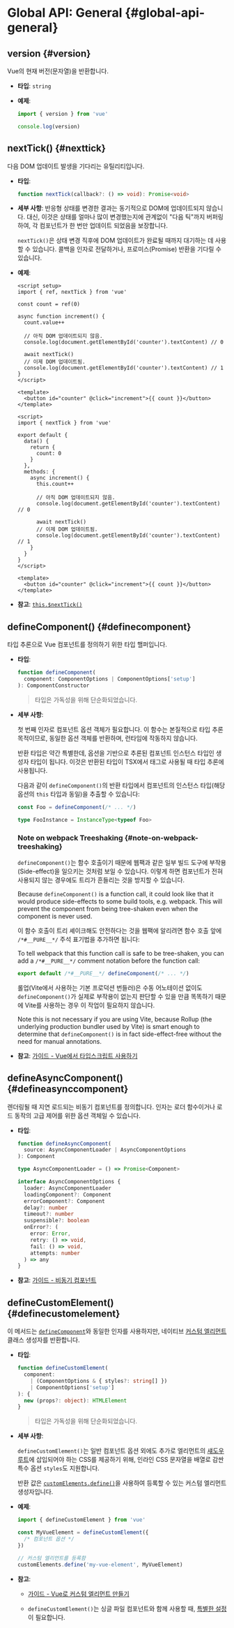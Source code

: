 <script setup>
import CustomPreferenceSwitch from './CustomPreferenceSwitch.vue'
</script>

# Global API: General {#global-api-general}

## version {#version}

Vue의 현재 버전(문자열)을 반환합니다.

- **타입**: `string`

- **예제**:

  ```js
  import { version } from 'vue'

  console.log(version)
  ```

## nextTick() {#nexttick}

다음 DOM 업데이트 발생을 기다리는 유틸리티입니다.

- **타입**:

  ```ts
  function nextTick(callback?: () => void): Promise<void>
  ```

- **세부 사항**:
  반응형 상태를 변경한 결과는 동기적으로 DOM에 업데이트되지 않습니다.
  대신, 이것은 상태를 얼마나 많이 변경했는지에 관계없이 "다음 틱"까지 버퍼링하여, 각 컴포넌트가 한 번만 업데이트 되었음을 보장합니다.

  `nextTick()`은 상태 변경 직후에 DOM 업데이트가 완료될 때까지 대기하는 데 사용할 수 있습니다.
  콜백을 인자로 전달하거나, 프로미스(Promise) 반환을 기다릴 수 있습니다.

- **예제**:

  <CustomPreferenceSwitch />

  <div class="composition-api">

  ```vue
  <script setup>
  import { ref, nextTick } from 'vue'

  const count = ref(0)

  async function increment() {
    count.value++

    // 아직 DOM 업데이트되지 않음.
    console.log(document.getElementById('counter').textContent) // 0

    await nextTick()
    // 이제 DOM 업데이트됨.
    console.log(document.getElementById('counter').textContent) // 1
  }
  </script>

  <template>
    <button id="counter" @click="increment">{{ count }}</button>
  </template>
  ```

  </div>
  <div class="options-api">

  ```vue
  <script>
  import { nextTick } from 'vue'

  export default {
    data() {
      return {
        count: 0
      }
    },
    methods: {
      async increment() {
        this.count++

        // 아직 DOM 업데이트되지 않음.
        console.log(document.getElementById('counter').textContent) // 0

        await nextTick()
        // 이제 DOM 업데이트됨.
        console.log(document.getElementById('counter').textContent) // 1
      }
    }
  }
  </script>

  <template>
    <button id="counter" @click="increment">{{ count }}</button>
  </template>
  ```

  </div>

- **참고**: [`this.$nextTick()`](/api/component-instance.html#nexttick)

## defineComponent() {#definecomponent}

타입 추론으로 Vue 컴포넌트를 정의하기 위한 타입 핼퍼입니다.

- **타입**:

  ```ts
  function defineComponent(
    component: ComponentOptions | ComponentOptions['setup']
  ): ComponentConstructor
  ```

  > 타입은 가독성을 위해 단순화되었습니다.

- **세부 사항**:

  첫 번째 인자로 컴포넌트 옵션 객체가 필요합니다.
  이 함수는 본질적으로 타입 추론 목적이므로, 동일한 옵션 객체를 반환하며, 런타임에 작동하지 않습니다.

  반환 타입은 약간 특별한데, 옵션을 기반으로 추론된 컴포넌트 인스턴스 타입인 생성자 타입이 됩니다.
  이것은 반환된 타입이 TSX에서 태그로 사용될 때 타입 추론에 사용됩니다.

  다음과 같이 `defineComponent()`의 반환 타입에서 컴포넌트의 인스턴스 타입(해당 옵션의 `this` 타입과 동일)을 추출할 수 있습니다:

  ```ts
  const Foo = defineComponent(/* ... */)

  type FooInstance = InstanceType<typeof Foo>
  ```

  ### Note on webpack Treeshaking {#note-on-webpack-treeshaking}

  `defineComponent()`는 함수 호출이기 때문에 웹팩과 같은 일부 빌드 도구에 부작용(Side-effect)을 일으키는 것처럼 보일 수 있습니다. 이렇게 하면 컴포넌트가 전혀 사용되지 않는 경우에도 트리가 흔들리는 것을 방지할 수 있습니다.

  Because `defineComponent()` is a function call, it could look like that it would produce side-effects to some build tools, e.g. webpack. This will prevent the component from being tree-shaken even when the component is never used.

  이 함수 호출이 트리 셰이크해도 안전하다는 것을 웹팩에 알리려면 함수 호출 앞에 `/*#__PURE__*/` 주석 표기법을 추가하면 됩니다:

  To tell webpack that this function call is safe to be tree-shaken, you can add a `/*#__PURE__*/` comment notation before the function call:

  ```js
  export default /*#__PURE__*/ defineComponent(/* ... */)
  ```

  롤업(Vite에서 사용하는 기본 프로덕션 번들러)은 수동 어노테이션 없이도 `defineComponent()`가 실제로 부작용이 없는지 판단할 수 있을 만큼 똑똑하기 때문에 Vite를 사용하는 경우 이 작업이 필요하지 않습니다.

  Note this is not necessary if you are using Vite, because Rollup (the underlying production bundler used by Vite) is smart enough to determine that `defineComponent()` is in fact side-effect-free without the need for manual annotations.

- **참고**: [가이드 - Vue에서 타입스크립트 사용하기](/guide/typescript/overview.html#general-usage-notes)

## defineAsyncComponent() {#defineasynccomponent}

렌더링될 때 지연 로드되는 비동기 컴포넌트를 정의합니다.
인자는 로더 함수이거나 로드 동작의 고급 제어를 위한 옵션 객체일 수 있습니다.

- **타입**:

  ```ts
  function defineAsyncComponent(
    source: AsyncComponentLoader | AsyncComponentOptions
  ): Component

  type AsyncComponentLoader = () => Promise<Component>

  interface AsyncComponentOptions {
    loader: AsyncComponentLoader
    loadingComponent?: Component
    errorComponent?: Component
    delay?: number
    timeout?: number
    suspensible?: boolean
    onError?: (
      error: Error,
      retry: () => void,
      fail: () => void,
      attempts: number
    ) => any
  }
  ```

- **참고**: [가이드 - 비동기 컴포넌트](/guide/components/async.html)

## defineCustomElement() {#definecustomelement}

이 메서드는 [`defineComponent`](#definecomponent)와 동일한 인자를 사용하지만,
네이티브 [커스텀 엘리먼트](https://developer.mozilla.org/en-US/docs/Web/Web_Components/Using_custom_elements) 클래스 생성자를 반환합니다.

- **타입**:

  ```ts
  function defineCustomElement(
    component:
      | (ComponentOptions & { styles?: string[] })
      | ComponentOptions['setup']
  ): {
    new (props?: object): HTMLElement
  }
  ```

  > 타입은 가독성을 위해 단순화되었습니다.

- **세부 사항**:

  `defineCustomElement()`는 일반 컴포넌트 옵션 외에도 추가로 엘리먼트의 [섀도우 루트](https://developer.mozilla.org/en-US/docs/Web/API/ShadowRoot)에 삽입되어야 하는 CSS를 제공하기 위해,
  인라인 CSS 문자열을 배열로 감싼 특수 옵션 `styles`도 지원합니다.

  반환 값은 [`customElements.define()`](https://developer.mozilla.org/en-US/docs/Web/API/CustomElementRegistry/define)을 사용하여 등록할 수 있는 커스텀 엘리먼트 생성자입니다.

- **예제**:

  ```js
  import { defineCustomElement } from 'vue'

  const MyVueElement = defineCustomElement({
    /* 컴포넌트 옵션 */
  })

  // 커스텀 엘리먼트를 등록함
  customElements.define('my-vue-element', MyVueElement)
  ```

- **참고**:

  - [가이드 - Vue로 커스텀 엘리먼트 만들기](/guide/extras/web-components.html#building-custom-elements-with-vue)

  - `defineCustomElement()`는 싱글 파일 컴포넌트와 함께 사용할 때, [특별한 설정](/guide/extras/web-components.html#sfc-as-custom-element)이 필요합니다.
